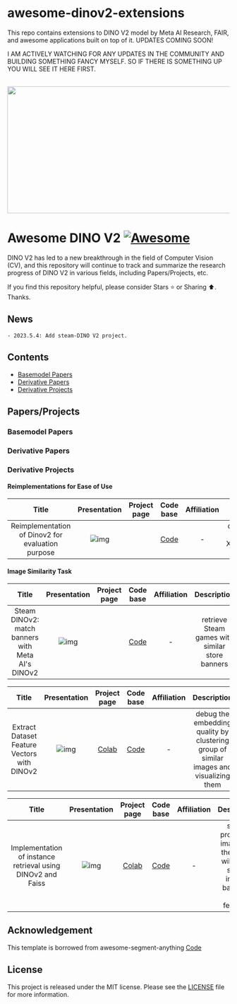 # awesome-dinov2-extensions
This repo contains extensions to DINO V2 model by Meta AI Research, FAIR, and awesome applications built on top of it. 
UPDATES COMING SOON! 

I AM ACTIVELY WATCHING FOR ANY UPDATES IN THE COMMUNITY AND BUILDING SOMETHING FANCY MYSELF. SO IF THERE IS SOMETHING UP YOU WILL SEE IT HERE FIRST. 


<div align="center">
<br>
<image src="./imgs/teaser.png", width="600px", height="287px">
<br>
</div>
<!-- ![img](./imgs/teaser.png) -->

# Awesome DINO V2 [![Awesome](https://cdn.rawgit.com/sindresorhus/awesome/d7305f38d29fed78fa85652e3a63e154dd8e8829/media/badge.svg)](https://github.com/sindresorhus/awesome)
DINO V2 has led to a new breakthrough in the field of Computer Vision (CV), and this repository will continue to track and summarize the research progress of DINO V2 in various fields, including Papers/Projects, etc. 

If you find this repository helpful, please consider Stars ⭐ or Sharing ⬆️. Thanks.

## News
```
- 2023.5.4: Add steam-DINO V2 project. 
```

## Contents

- [Basemodel Papers](#basemodel-papers) 
- [Derivative Papers](#derivative-papers)
- [Derivative Projects](#derivative-projects) 

## Papers/Projects
### Basemodel Papers

### Derivative Papers

### Derivative Projects
#### Reimplementations for Ease of Use 
| Title | Presentation|  Project page | Code base | Affiliation| Description|
|:---:|:---:|:---:|:---:| :---:| :---:|
| Reimplementation of Dinov2 for evaluation purpose| ![img]()| | [Code](https://github.com/ccharest93/LitDinov2_public.git) | - | does not require the XTRANSFORMER library| - | 
#### Image Similarity Task 
| Title | Presentation|  Project page | Code base | Affiliation| Description|
|:---:|:---:|:---:|:---:| :---:| :---:|
| Steam DINOv2: match banners with Meta AI's DINOv2 | ![img](https://github.com/woctezuma/steam-DINOv2/wiki/img/illustration.jpg)| | [Code](https://github.com/woctezuma/steam-DINOv2.git) | - | retrieve Steam games with similar store banners| - | 

 | Title | Presentation|  Project page | Code base | Affiliation| Description|
|:---:|:---:|:---:|:---:| :---:| :---:|
| Extract Dataset Feature Vectors with DINOv2 | ![img]()|[Colab](https://colab.research.google.com/github/visual-layer/fastdup/blob/main/examples/dinov2_notebook.ipynb#scrollTo=c0727302-dbe5-46b3-a5ff-b039811a7e7e) | [Code](https://colab.research.google.com/github/visual-layer/fastdup/blob/main/examples/dinov2_notebook.ipynb#scrollTo=c0727302-dbe5-46b3-a5ff-b039811a7e7e) | - | debug the embedding quality by clustering group of similar images and visualizing them| - | 
 
| Title | Presentation|  Project page | Code base | Affiliation| Description|
|:---:|:---:|:---:|:---:| :---:| :---:|
| Implementation of instance retrieval using DINOv2 and Faiss | ![img]()|[Colab](https://github.com/abdelkareemkobo/level_up_with_dinov2/blob/main/dinov2.ipynb) | [Code](https://github.com/abdelkareemkobo/level_up_with_dinov2) | - | simply provide an image and the model will return similar images based on their features.| - | 

## Acknowledgement
This template is borrowed from awesome-segment-anything [Code](https://github.com/Hedlen/awesome-segment-anything.git)

## License
This project is released under the MIT license. Please see the [LICENSE](LICENSE) file for more information.



